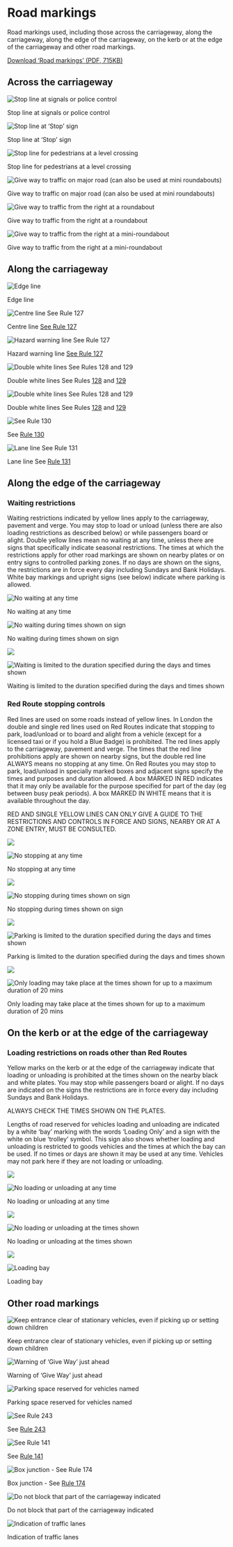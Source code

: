 Road markings
===============

Road markings used, including those across the carriageway, along the carriageway, along the edge of the carriageway, on the kerb or at the edge of the carriageway and other road markings.

[Download ‘Road markings’ (PDF, 715KB)](https://assets.digital.cabinet-office.gov.uk/media/560aa6c7ed915d035900001a/the-highway-code-road-markings.pdf)

Across the carriageway
----------------------

![Stop line at signals or police control](../images/across-carriageway-stop-line-signals-or-police.jpg)

Stop line at signals or police control

![Stop line at ‘Stop’ sign](../images/across-carriageway-stop-line-at-stop-sign.jpg)

Stop line at ‘Stop’ sign

![Stop line for pedestrians at a level crossing](../images/across-carriageway-stop-line-level-crossing.jpg)

Stop line for pedestrians at a level crossing

![Give way to traffic on major road (can also be used at mini roundabouts)](../images/across-carriageway-give-way-traffic-major-road.jpg)

Give way to traffic on major road (can also be used at mini roundabouts)

![Give way to traffic from the right at a roundabout](../images/across-carriageway-give-way-traffic-from-right-roundabout.jpg)

Give way to traffic from the right at a roundabout

![Give way to traffic from the right at a mini-roundabout](../images/across-carriageway-give-way-traffic-from-right-miniroundabout.jpg)

Give way to traffic from the right at a mini-roundabout

Along the carriageway
---------------------

![Edge line](../images/along-carriageway-edge-line.jpg)

Edge line

![Centre line See Rule 127](../images/along-carriageway-centre-line.jpg)

Centre line [See Rule 127](/pages/general-rules-techniques-and-advice-for-all-drivers-and-riders-103-to-158.md#rule-127)

![Hazard warning line See Rule 127](../images/along-carriageway-hazard-warn-line.jpg)

Hazard warning line [See Rule 127](/pages/general-rules-techniques-and-advice-for-all-drivers-and-riders-103-to-158.md#rule-127)

![Double white lines See Rules 128 and 129](../images/along-carriageway-double-white-broken-line.jpg)

Double white lines See Rules [128](/pages/general-rules-techniques-and-advice-for-all-drivers-and-riders-103-to-158.md#rule-128) and [129](/pages/general-rules-techniques-and-advice-for-all-drivers-and-riders-103-to-158.md#rule-129)

![Double white lines See Rules 128 and 129](../images/along-carriageway-double-white-line.jpg)

Double white lines See Rules [128](/pages/general-rules-techniques-and-advice-for-all-drivers-and-riders-103-to-158.md#rule-128) and [129](/pages/general-rules-techniques-and-advice-for-all-drivers-and-riders-103-to-158.md#rule-129)

![See Rule 130](../images/along-carriageway-diagonal-line.jpg)

See [Rule 130](/pages/general-rules-techniques-and-advice-for-all-drivers-and-riders-103-to-158.md#rule-130)

![Lane line See Rule 131](../images/along-carriageway-lane-line.jpg)

Lane line See [Rule 131](/pages/general-rules-techniques-and-advice-for-all-drivers-and-riders-103-to-158.md#rule-131)

Along the edge of the carriageway
---------------------------------

### Waiting restrictions

Waiting restrictions indicated by yellow lines apply to the carriageway, pavement and verge. You may stop to load or unload (unless there are also loading restrictions as described below) or while passengers board or alight. Double yellow lines mean no waiting at any time, unless there are signs that specifically indicate seasonal restrictions. The times at which the restrictions apply for other road markings are shown on nearby plates or on entry signs to controlled parking zones. If no days are shown on the signs, the restrictions are in force every day including Sundays and Bank Holidays.
White bay markings and upright signs (see below) indicate where parking is allowed.

![No waiting at any time](../images/along-edge-carriageway-double-yellow.jpg)

No waiting at any time

![No waiting during times shown on sign](../images/along-edge-carriageway-single_yellow-with-parking.jpg)

No waiting during times shown on sign

![ ](../images/along-edge-carriageway-park-times.jpg)

![Waiting is limited to the duration specified during the days and times shown](../images/along-edge-carriageway-waiting-space.jpg)

Waiting is limited to the duration specified during the days and times shown

### Red Route stopping controls

Red lines are used on some roads instead of yellow lines. In London the double and single red lines used on Red Routes indicate that stopping to park, load/unload or to board and alight from a vehicle (except for a licensed taxi or if you hold a Blue Badge) is prohibited. The red lines apply to the carriageway, pavement and verge. The times that the red line prohibitions apply are shown on nearby signs, but the double red line ALWAYS means no stopping at any time. On Red Routes you may stop to park, load/unload in specially marked boxes and adjacent signs specify the times and purposes and duration allowed. A box MARKED IN RED indicates that it may only be available for the purpose specified for part of the day (eg between busy peak periods). A box MARKED IN WHITE means that it is available throughout the day.

RED AND SINGLE YELLOW LINES CAN ONLY GIVE A GUIDE TO THE RESTRICTIONS AND CONTROLS IN FORCE AND SIGNS, NEARBY OR AT A ZONE ENTRY, MUST BE CONSULTED.

![ ](../images/along-edge-carriageway-red-route-no-stopping-at-any-time.jpg)

![No stopping at any time](../images/along-edge-carriageway-red-route-no-stopping-double-red-line.jpg)

No stopping at any time

![ ](../images/along-edge-carriageway-red-route-no-stopping-times.jpg)

![No stopping during times shown on sign](../images/along-edge-carriageway-red-route-no-stopping-red-line.jpg)

No stopping during times shown on sign

![ ](../images/along-edge-carriageway-red-route-parking.jpg)

![Parking is limited to the duration specified during the days and times shown](../images/along-edge-carriageway-red-route-parking-space.jpg)

Parking is limited to the duration specified during the days and times shown

![ ](../images/along-edge-carriageway-red-route-except-loading-time.jpg)

![Only loading may take place at the times shown for up to a maximum duration of 20 mins](../images/along-edge-carriageway-red-route-loading-space.jpg)

Only loading may take place at the times shown for up to a maximum duration of 20 mins

On the kerb or at the edge of the carriageway
---------------------------------------------

### Loading restrictions on roads other than Red Routes

Yellow marks on the kerb or at the edge of the carriageway indicate that loading or unloading is prohibited at the times shown on the nearby black and white plates. You may stop while passengers board or alight. If no days are indicated on the signs the restrictions are in force every day including Sundays and Bank Holidays.

ALWAYS CHECK THE TIMES SHOWN ON THE PLATES.

Lengths of road reserved for vehicles loading and unloading are indicated by a white ‘bay’ marking with the words ‘Loading Only’ and a sign with the white on blue ‘trolley’ symbol. This sign also shows whether loading and unloading is restricted to goods vehicles and the times at which the bay can be used. If no times or days are shown it may be used at any time. Vehicles may not park here if they are not loading or unloading.

![ ](../images/on-kerb-no-loading-anytime.jpg)

![No loading or unloading at any time](../images/on-kerb-double-line-no-loading.jpg)

No loading or unloading at any time

![ ](../images/on-kerb-no-loading-times.jpg)

![No loading or unloading at the times shown](../images/on-kerb-single-line-no-loading-times.jpg)

No loading or unloading at the times shown

![ ](../images/on-kerb-loading-only-sign.jpg)

![Loading bay](../images/on-kerb-loading-only-space.jpg)

Loading bay

Other road markings
-------------------

![Keep entrance clear of stationary vehicles, even if picking up or setting down children](../images/other-road-markings-school-keep-clear.jpg)

Keep entrance clear of stationary vehicles, even if picking up or setting down children

![Warning of ‘Give Way’ just ahead](../images/other-road-markings-give-way-road.jpg)

Warning of ‘Give Way’ just ahead

![Parking space reserved for vehicles named](../images/other-road-markings-space-doctor.jpg)

Parking space reserved for vehicles named

![See Rule 243](../images/other-road-markings-bus-stop-road.jpg)

See [Rule 243](/pages/waiting-and-parking-238-to-252.md#rule-243)

![See Rule 141](../images/other-road-markings-bus-lane-road.jpg)

See [Rule 141](/pages/general-rules-techniques-and-advice-for-all-drivers-and-riders-103-to-158.md#rule-141)

![Box junction - See Rule 174](../images/other-road-markings-box-junction.jpg)

Box junction - See [Rule 174](/pages/using-the-road-159-to-203.md#rule-174)

![Do not block that part of the carriageway indicated](../images/other-road-markings-keep-clear.jpg)

Do not block that part of the carriageway indicated

![Indication of traffic lanes](../images/other-road-markings-indication-lanes.jpg)

Indication of traffic lanes

